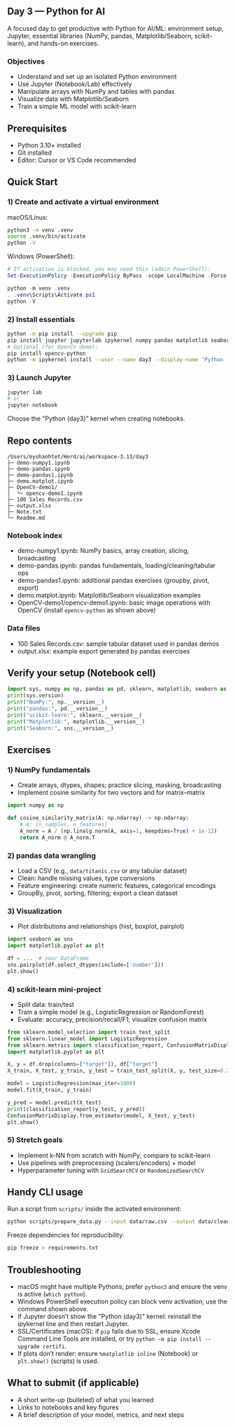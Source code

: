 ## Day 3 — Python for AI

A focused day to get productive with Python for AI/ML: environment setup, Jupyter, essential libraries (NumPy, pandas, Matplotlib/Seaborn, scikit-learn), and hands-on exercises.

### Objectives
- Understand and set up an isolated Python environment
- Use Jupyter (Notebook/Lab) effectively
- Manipulate arrays with NumPy and tables with pandas
- Visualize data with Matplotlib/Seaborn
- Train a simple ML model with scikit-learn

## Prerequisites
- Python 3.10+ installed
- Git installed
- Editor: Cursor or VS Code recommended

## Quick Start
### 1) Create and activate a virtual environment
macOS/Linux:
```bash
python3 -m venv .venv
source .venv/bin/activate
python -V
```

Windows (PowerShell):
```powershell
# If activation is blocked, you may need this (admin PowerShell):
Set-ExecutionPolicy -ExecutionPolicy ByPass -scope LocalMachine -Force

python -m venv .venv
. .venv\Scripts\Activate.ps1
python -V
```

### 2) Install essentials
```bash
python -m pip install --upgrade pip
pip install jupyter jupyterlab ipykernel numpy pandas matplotlib seaborn scikit-learn
# Optional (for OpenCV demo):
pip install opencv-python
python -m ipykernel install --user --name day3 --display-name "Python (day3)"
```

### 3) Launch Jupyter
```bash
jupyter lab
# or
jupyter notebook
```
Choose the "Python (day3)" kernel when creating notebooks.

## Repo contents
```
/Users/myohanhtet/Herd/ai/workspace-3.13/day3
├─ demo-numpy1.ipynb
├─ demo-pandas.ipynb
├─ demo-pandas1.ipynb
├─ demo.matplot.ipynb
├─ OpenCV-demo1/
│  └─ opencv-demo1.ipynb
├─ 100 Sales Records.csv
├─ output.xlsx
├─ Note.txt
└─ Readme.md
```

### Notebook index
- demo-numpy1.ipynb: NumPy basics, array creation, slicing, broadcasting
- demo-pandas.ipynb: pandas fundamentals, loading/cleaning/tabular ops
- demo-pandas1.ipynb: additional pandas exercises (groupby, pivot, export)
- demo.matplot.ipynb: Matplotlib/Seaborn visualization examples
- OpenCV-demo1/opencv-demo1.ipynb: basic image operations with OpenCV (install `opencv-python` as shown above)

### Data files
- 100 Sales Records.csv: sample tabular dataset used in pandas demos
- output.xlsx: example export generated by pandas exercises

## Verify your setup (Notebook cell)
```python
import sys, numpy as np, pandas as pd, sklearn, matplotlib, seaborn as sns
print(sys.version)
print("NumPy:", np.__version__)
print("pandas:", pd.__version__)
print("scikit-learn:", sklearn.__version__)
print("Matplotlib:", matplotlib.__version__)
print("Seaborn:", sns.__version__)
```

## Exercises
### 1) NumPy fundamentals
- Create arrays, dtypes, shapes; practice slicing, masking, broadcasting
- Implement cosine similarity for two vectors and for matrix–matrix
```python
import numpy as np

def cosine_similarity_matrix(A: np.ndarray) -> np.ndarray:
    # A: [n_samples, n_features]
    A_norm = A / (np.linalg.norm(A, axis=1, keepdims=True) + 1e-12)
    return A_norm @ A_norm.T
```

### 2) pandas data wrangling
- Load a CSV (e.g., `data/titanic.csv` or any tabular dataset)
- Clean: handle missing values, type conversions
- Feature engineering: create numeric features, categorical encodings
- GroupBy, pivot, sorting, filtering; export a clean dataset

### 3) Visualization
- Plot distributions and relationships (hist, boxplot, pairplot)
```python
import seaborn as sns
import matplotlib.pyplot as plt

df = ...  # your DataFrame
sns.pairplot(df.select_dtypes(include=['number']))
plt.show()
```

### 4) scikit-learn mini-project
- Split data: train/test
- Train a simple model (e.g., LogisticRegression or RandomForest)
- Evaluate: accuracy, precision/recall/F1; visualize confusion matrix
```python
from sklearn.model_selection import train_test_split
from sklearn.linear_model import LogisticRegression
from sklearn.metrics import classification_report, ConfusionMatrixDisplay
import matplotlib.pyplot as plt

X, y = df.drop(columns=["target"]), df["target"]
X_train, X_test, y_train, y_test = train_test_split(X, y, test_size=0.2, random_state=42)

model = LogisticRegression(max_iter=1000)
model.fit(X_train, y_train)

y_pred = model.predict(X_test)
print(classification_report(y_test, y_pred))
ConfusionMatrixDisplay.from_estimator(model, X_test, y_test)
plt.show()
```

### 5) Stretch goals
- Implement k-NN from scratch with NumPy; compare to scikit-learn
- Use pipelines with preprocessing (scalers/encoders) + model
- Hyperparameter tuning with `GridSearchCV` or `RandomizedSearchCV`

## Handy CLI usage
Run a script from `scripts/` inside the activated environment:
```bash
python scripts/prepare_data.py --input data/raw.csv --output data/clean.csv
```

Freeze dependencies for reproducibility:
```bash
pip freeze > requirements.txt
```

## Troubleshooting
- macOS might have multiple Pythons; prefer `python3` and ensure the venv is active (`which python`).
- Windows PowerShell execution policy can block venv activation; use the command shown above.
- If Jupyter doesn’t show the "Python (day3)" kernel: reinstall the ipykernel line and then restart Jupyter.
- SSL/Certificates (macOS): if `pip` fails due to SSL, ensure Xcode Command Line Tools are installed, or try `python -m pip install --upgrade certifi`.
- If plots don’t render: ensure `%matplotlib inline` (Notebook) or `plt.show()` (scripts) is used.

## What to submit (if applicable)
- A short write-up (bulleted) of what you learned
- Links to notebooks and key figures
- A brief description of your model, metrics, and next steps
